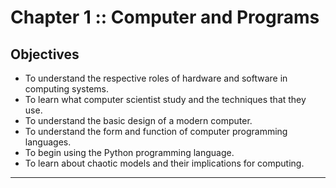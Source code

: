 # Chapter 1 :: Computer and Programs

## Objectives

+ To understand the respective roles of hardware and software in computing systems.
+ To learn what computer scientist study and the techniques that they use.
+ To understand the basic design of a modern computer.
+ To understand the form and function of computer programming languages.
+ To begin using the Python programming language.
+ To learn about chaotic models and their implications for computing.

----

